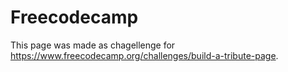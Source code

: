 # Freecodecamp
This page was made as chagellenge for https://www.freecodecamp.org/challenges/build-a-tribute-page. 
